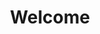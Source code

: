 ---
layout: home
title: Welcome
permalink: /
section: home
intro_paragraph: >
  Quantify (formerly ShopifyAnalytics.blog) was created as a central resource for all things Shopify analytics. Want weekly insights & resources? [Subscribe here](/subscribe).
---